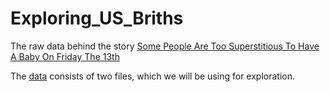 # Exploring_US_Briths

The raw data behind the story [Some People Are Too Superstitious To Have A Baby On Friday The 13th](https://fivethirtyeight.com/features/some-people-are-too-superstitious-to-have-a-baby-on-friday-the-13th/)

The [data](https://github.com/fivethirtyeight/data/tree/master/births) consists of two files, which we will be using for exploration.
